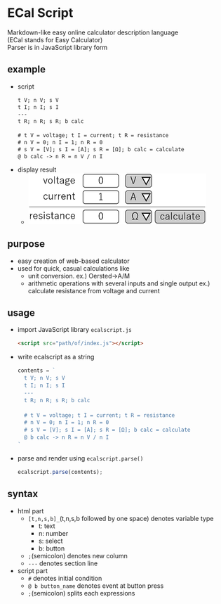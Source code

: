 # ECal Script
Markdown-like easy online calculator description language   
(ECal stands for Easy Calculator)   
Parser is in JavaScript library form

## example
- script
  ```
  t V; n V; s V
  t I; n I; s I
  ---
  t R; n R; s R; b calc

  # t V = voltage; t I = current; t R = resistance
  # n V = 0; n I = 1; n R = 0
  # s V = [V]; s I = [A]; s R = [Ω]; b calc = calculate
  @ b calc -> n R = n V / n I
  ```
- display result
  - <img src="pics/ui1.png" />

## purpose
- easy creation of web-based calculator
- used for quick, casual calculations like
  - unit conversion. ex.) Oersted->A/M
  - arithmetic operations with several inputs and single output ex.) calculate resistance from voltage and current

## usage
- import JavaScript library `ecalscript.js`
  ```html
  <script src="path/of/index.js"></script>
  ```
- write ecalscript as a string
  ```javascript
  contents = `
    t V; n V; s V
    t I; n I; s I
    ---
    t R; n R; s R; b calc

    # t V = voltage; t I = current; t R = resistance
    # n V = 0; n I = 1; n R = 0
    # s V = [V]; s I = [A]; s R = [Ω]; b calc = calculate
    @ b calc -> n R = n V / n I
  `
  ```
- parse and render using `ecalscript.parse()`
  ```javascript
  ecalscript.parse(contents);
  ```

## syntax
- html part
  - `[t,n,s,b]_`(t,n,s,b followed by one space) denotes variable type
    - t: text
    - n: number
    - s: select
    - b: button
  - `;`(semicolon) denotes new column
  - `---` denotes section line
- script part
  - `#` denotes initial condition
  - `@ b button_name` denotes event at button press
  - `;`(semicolon) splits each expressions

